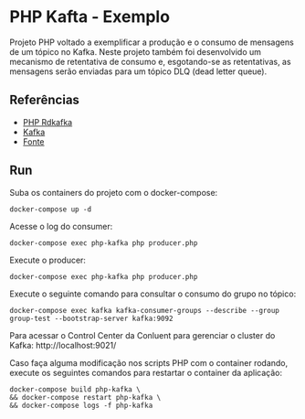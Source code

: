 # PHP Kafta - Exemplo

Projeto PHP voltado a exemplificar a produção e o consumo de mensagens de um tópico no Kafka.
Neste projeto também foi desenvolvido um mecanismo de retentativa de consumo e, esgotando-se as retentativas, as mensagens serão enviadas para um tópico DLQ (dead letter queue).

## Referências

 - [PHP Rdkafka](https://arnaud.le-blanc.net/php-rdkafka-doc/phpdoc/book.rdkafka.html)
 - [Kafka](https://kafka.apache.org/documentation)
 - [Fonte](https://www.youtube.com/watch?v=7ZrGVpExBHU)

## Run

Suba os containers do projeto com o docker-compose:

```
docker-compose up -d
```

Acesse o log do consumer:

```
docker-compose exec php-kafka php producer.php
```

Execute o producer:

```
docker-compose exec php-kafka php producer.php
```

Execute o seguinte comando para consultar o consumo do grupo no tópico:

```
docker-compose exec kafka kafka-consumer-groups --describe --group group-test --bootstrap-server kafka:9092
```

Para acessar o Control Center da Conluent para gerenciar o cluster do Kafka: http://localhost:9021/

Caso faça alguma modificação nos scripts PHP com o container rodando, execute os seguintes comandos para restartar o container da aplicação:

```
docker-compose build php-kafka \
&& docker-compose restart php-kafka \
&& docker-compose logs -f php-kafka
```